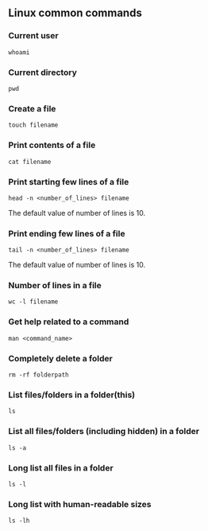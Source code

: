 ## Linux common commands

### Current user

```
whoami
```

### Current directory

```
pwd
```

### Create a file

```
touch filename
```

### Print contents of a file

```
cat filename
```

### Print starting few lines of a file

```
head -n <number_of_lines> filename
```
The default value of number of lines is 10.

### Print ending few lines of a file

```
tail -n <number_of_lines> filename
```
The default value of number of lines is 10.

### Number of lines in a file

```
wc -l filename
```

### Get help related to a command

```
man <command_name>
```

### Completely delete a folder

```
rm -rf folderpath
```
 
### List files/folders in a folder(this)

```
ls
```

### List all files/folders (including hidden) in a folder

```
ls -a
```

### Long list all files in a folder

```
ls -l
```

### Long list with human-readable sizes 

```
ls -lh
```
